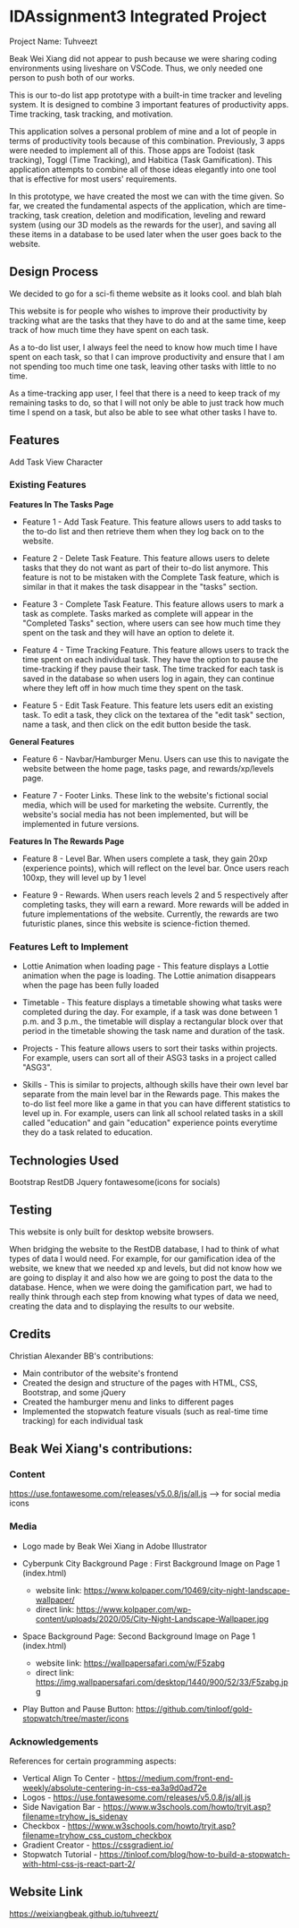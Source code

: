 # IDAssignment3 Integrated Project
Project Name: Tuhveezt

Beak Wei Xiang did not appear to push because we were sharing coding environments using liveshare on VSCode. Thus, we only needed one person to push both of our works. 

This is our to-do list app prototype with a built-in time tracker and leveling system. It is designed to combine 3 important features of productivity apps. Time tracking, task tracking, and motivation. 

This application solves a personal problem of mine and a lot of people in terms of productivity tools because of this combination. Previously, 3 apps were needed to implement all of this. Those apps are Todoist (task tracking), Toggl (Time Tracking), and Habitica (Task Gamification). This application attempts to combine all of those ideas elegantly into one tool that is effective for most users' requirements.

In this prototype, we have created the most we can with the time given. So far, we created the fundamental aspects of the application, which are time-tracking, task creation, deletion and modification, leveling and reward system (using our 3D models as the rewards for the user), and saving all these items in a database to be used later when the user goes back to the website. 


## Design Process
We decided to go for a sci-fi theme website as it looks cool. and blah blah

This website is for people who wishes to improve their productivity by tracking what are the tasks that they have to do and at the same time, keep track of how much time they have spent on each task.

As a to-do list user, I always feel the need to know how much time I have spent on each task, so that I can improve productivity and ensure that I am not spending too much time one task, leaving other tasks with little to no time. 

As a time-tracking app user, I feel that there is a need to keep track of my remaining tasks to do, so that I will not only be able to just track how much time I spend on a task, but also be able to see what other tasks I have to.


## Features
Add Task 
View Character


### Existing Features
**Features In The Tasks Page**
- Feature 1 - Add Task Feature. This feature allows users to add tasks to the to-do list and then retrieve them when they log back on to the website.

- Feature 2 - Delete Task Feature. This feature allows users to delete tasks that they do not want as part of their to-do list anymore. This feature is not to be mistaken with the Complete Task feature, which is similar in that it makes the task disappear in the "tasks" section.

- Feature 3 - Complete Task Feature. This feature allows users to mark a task as complete. Tasks marked as complete will appear in the "Completed Tasks" section, where users can see how much time they spent on the task and they will have an option to delete it.

- Feature 4 - Time Tracking Feature. This feature allows users to track the time spent on each individual task. They have the option to pause the time-tracking if they pause their task. The time tracked for each task is saved in the database so when users log in again, they can continue where they left off in how much time they spent on the task.

- Feature 5 - Edit Task Feature. This feature lets users edit an existing task. To edit a task, they click on the textarea of the "edit task" section, name a task, and then click on the edit button beside the task.

**General Features**
- Feature 6 - Navbar/Hamburger Menu. Users can use this to navigate the website between the home page, tasks page, and rewards/xp/levels page.

- Feature 7 - Footer Links. These link to the website's fictional social media, which will be used for marketing the website. Currently, the website's social media has not been implemented, but will be implemented in future versions.

**Features In The Rewards Page**
- Feature 8 - Level Bar. When users complete a task, they gain 20xp (experience points), which will reflect on the level bar. Once users reach 100xp, they will level up by 1 level

- Feature 9 - Rewards. When users reach levels 2 and 5 respectively after completing tasks, they will earn a reward. More rewards will be added in future implementations of the website. Currently, the rewards are two futuristic planes, since this website is science-fiction themed.

### Features Left to Implement
- Lottie Animation when loading page - This feature displays a Lottie animation when the page is loading. The Lottie animation disappears when the page has been fully loaded

- Timetable - This feature displays a timetable showing what tasks were completed during the day. For example, if a task was done between 1 p.m. and 3 p.m., the timetable will display a rectangular block over that period in the timetable showing the task name and duration of the task.

- Projects - This feature allows users to sort their tasks within projects. For example, users can sort all of their ASG3 tasks in a project called "ASG3".

- Skills - This is similar to projects, although skills have their own level bar separate from the main level bar in the Rewards page. This makes the to-do list feel more like a game in that you can have different statistics to level up in. For example, users can link all school related tasks in a skill called "education" and gain "education" experience points everytime they do a task related to education.


## Technologies Used
Bootstrap
RestDB
Jquery
fontawesome(icons for socials)


## Testing
This website is only built for desktop website browsers.

When bridging the website to the RestDB database, I had to think of what types of data I would need. For example, for our gamification idea of the website, we knew that we needed xp and levels, but did not know how we are going to display it and also how we are going to post the data to the database. Hence, when we were doing the gamification part, we had to really think through each step from knowing what types of data we need, creating the data and to displaying the results to our website. 


## Credits
Christian Alexander BB's contributions:
- Main contributor of the website's frontend
- Created the design and structure of the pages with HTML, CSS, Bootstrap, and some jQuery
- Created the hamburger menu and links to different pages
- Implemented the stopwatch feature visuals (such as real-time time tracking) for each individual task

Beak Wei Xiang's contributions:
- 

### Content
https://use.fontawesome.com/releases/v5.0.8/js/all.js --> for social media icons


### Media
- Logo made by Beak Wei Xiang in Adobe Illustrator

- Cyberpunk City Background Page : First Background Image on Page 1 (index.html)
  - website link: https://www.kolpaper.com/10469/city-night-landscape-wallpaper/
  - direct link: https://www.kolpaper.com/wp-content/uploads/2020/05/City-Night-Landscape-Wallpaper.jpg
  
- Space Background Page: Second Background Image on Page 1 (index.html)
  - website link: https://wallpapersafari.com/w/F5zabg
  - direct link: https://img.wallpapersafari.com/desktop/1440/900/52/33/F5zabg.jpg

- Play Button and Pause Button: https://github.com/tinloof/gold-stopwatch/tree/master/icons


### Acknowledgements
References for certain programming aspects:
- Vertical Align To Center - https://medium.com/front-end-weekly/absolute-centering-in-css-ea3a9d0ad72e
- Logos - https://use.fontawesome.com/releases/v5.0.8/js/all.js
- Side Navigation Bar - https://www.w3schools.com/howto/tryit.asp?filename=tryhow_js_sidenav
- Checkbox - https://www.w3schools.com/howto/tryit.asp?filename=tryhow_css_custom_checkbox
- Gradient Creator - https://cssgradient.io/
- Stopwatch Tutorial - https://tinloof.com/blog/how-to-build-a-stopwatch-with-html-css-js-react-part-2/


## Website Link
https://weixiangbeak.github.io/tuhveezt/


